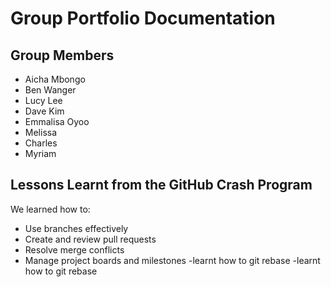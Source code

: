 # Group Portfolio Documentation

## Group Members

- Aicha Mbongo
- Ben Wanger
- Lucy Lee
- Dave Kim
- Emmalisa Oyoo
- Melissa
- Charles
- Myriam


## Lessons Learnt from the GitHub Crash Program

We learned how to:

- Use branches effectively
- Create and review pull requests
- Resolve merge conflicts
- Manage project boards and milestones
-learnt how to git rebase
-learnt how to git rebase

